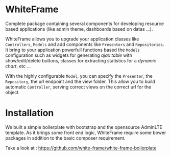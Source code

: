# WhiteFrame

Complete package containing several components for developing resource based applications (like admin theme, dashboards based on datas ...).

WhiteFrame allows you to upgrade your application classes like `Controllers`, `Models` and add components like `Presenters` and `Repositories`. It bring to your application powerfull functions based the `Models` configuration such as widgets for generating _ajax table_ with show/edit/delete buttons, classes for extracting statistics for a _dynamic chart_, etc ...

With the highly configurable `Model`, you can specify the `Presenter`, the `Repository`, the url endpoint and the view folder. This allow you to build automatic `Controller`, serving correct views on the correct url for the object.

# Installation

We built a simple boilerplate with bootstrap and the opensource AdminLTE template. As it brings some front end logic, WhiteFrame require some bower packages in addition to the basic composer requirement.

Take a look at : https://github.com/white-frame/white-frame-boilerplate 
